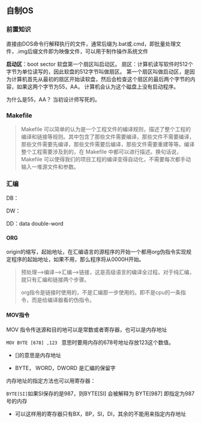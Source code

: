 ## 自制OS

### 前置知识

直接由DOS命令行解释执行的文件，通常后缀为.bat或.cmd，即批量处理文件，.img后缀文件即为映像文件，可以用于制作操作系统文件



**启动区**：boot sector 软盘第一个扇区叫启动区。 扇区：计算机读写软件时512个字节为单位读写的，因此软盘的512字节叫做扇区。 第一个扇区叫做启动区，是因为计算机首先从最初的扇区开始读软盘，然后会检查这个扇区的最后两个字节的内容，如果这两个字节为55，AA， 计算机会认为这个磁盘上没有启动程序。 

为什么是55，AA？ 当初设计师写死的。 

### Makefile

>  Makefile 可以简单的认为是一个工程文件的编译规则，描述了整个工程的编译和链接等规则。其中包含了那些文件需要编译，那些文件不需要编译，那些文件需要先编译，那些文件需要后编译，那些文件需要重建等等。编译整个工程需要涉及到的，在 Makefile 中都可以进行描述。换句话说，Makefile 可以使得我们的项目工程的编译变得自动化，不需要每次都手动输入一堆源文件和参数。
>

### 汇编

DB：

DW：

DD：data double-word

#### ORG

origin的缩写，起始地址，在汇编语言的源程序的开始一个都用org伪指令实现规定程序的起始地址，如果不用，那么程序将从0000H开始。 

> 预处理-->编译-->汇编-->链接，这是高级语言的编译全过程。对于纯汇编，就只有汇编和链接两个步骤。
>
>
> org指令是链接时使用的，不是汇编那一步使用的。即不是cpu的一条指令，而是给编译器看的伪指令。

#### MOV指令

MOV 指令传送源和目的地可以是常数或者寄存器，也可以是内存地址  

`MOV BYTE [678] ,123 ` 意思时要用内存的678号地址存放123这个数值。

- []的意思是内存地址 

- BYTE， WORD，DWORD 是汇编的保留字

内存地址的指定方法也可以用寄存器：

` BYTE[SI] `如果SI保存的是987，则BYTE[SI] 会被解释为 BYTE[987] 即指定为987号的内存

- 可以这样用的寄存器只有BX，BP，SI，DI，其余的不能用来指定内存地址

